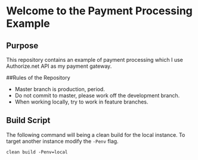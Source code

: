 # Welcome to the Payment Processing Example

## Purpose
This repository contains an example of payment processing which I use Authorize.net API as my payment gateway.

##Rules of the Repository
* Master branch is production, period.
* Do not commit to master, please work off the development branch.
* When working locally, try to work in feature branches.

## Build Script

The following command will being a clean build for the local instance. To target another instance modify the `-Penv` flag. 

`clean build -Penv=local`